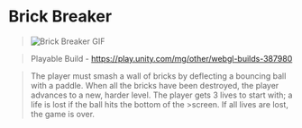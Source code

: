 # Brick Breaker 
>![Brick Breaker GIF](https://github.com/Sushant262/Brick-Breaker/assets/141551971/87909061-0a11-4bb5-b5b4-b26d604e20cd)

>Playable Build - https://play.unity.com/mg/other/webgl-builds-387980

> The player must smash a wall of bricks by deflecting a bouncing ball with a paddle. When all the bricks have been destroyed, the player advances to a new, harder level. The player gets 3 lives to start with; a life is lost if the ball hits the bottom of the >screen. If all lives are lost, the game is over.

